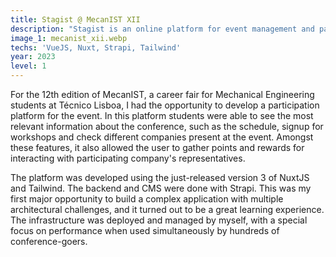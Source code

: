 ```yaml
---
title: Stagist @ MecanIST XII
description: "Stagist is an online platform for event management and participation, used during MecanIST XII. Frontend was built using Nuxt3 and Tailwind, with Strapi making up the backend and CMS."
image_1: mecanist_xii.webp
techs: 'VueJS, Nuxt, Strapi, Tailwind'
year: 2023
level: 1
---
```


For the 12th edition of MecanIST, a career fair for Mechanical Engineering students at Técnico Lisboa, I had the opportunity to develop a participation platform for the event.
In this platform students were able to see the most relevant information about the conference, such as the schedule, signup for workshops and check different companies present at the event. Amongst these features, it also allowed the user to gather points and rewards for interacting with participating company's representatives.

The platform was developed using the just-released version 3 of NuxtJS and Tailwind. The backend and CMS were done with Strapi. This was my first major opportunity to build a complex application with multiple architectural challenges, and it turned out to be a great learning experience. The infrastructure was deployed and managed by myself, with a special focus on performance when used simultaneously by hundreds of conference-goers.
 
